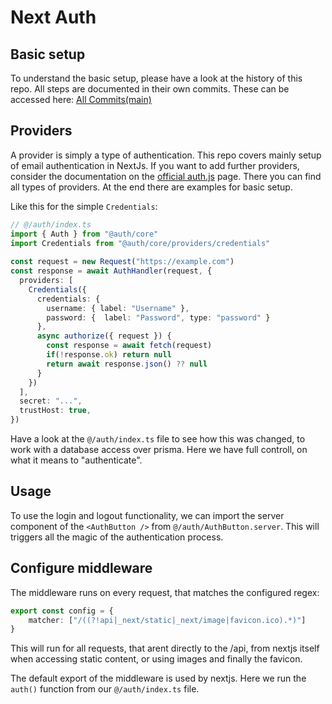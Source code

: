 # Next Auth

## Basic setup

To understand the basic setup, please have a look at the history of this repo. All steps are documented in their own commits. These can be accessed here: [All Commits(main)](https://github.com/xGerTowelie/z-next-auth/commits/main/)

## Providers

A provider is simply a type of authentication. This repo covers mainly setup of email authentication in NextJs. If you want to add further providers, consider the documentation on the [official auth.js](https://auth.js) page. There you can find all types of providers. At the end there are examples for basic setup.

Like this for the simple `Credentials`:

```typescript
// @/auth/index.ts
import { Auth } from "@auth/core"
import Credentials from "@auth/core/providers/credentials"
 
const request = new Request("https://example.com")
const response = await AuthHandler(request, {
  providers: [
    Credentials({
      credentials: {
        username: { label: "Username" },
        password: {  label: "Password", type: "password" }
      },
      async authorize({ request }) {
        const response = await fetch(request)
        if(!response.ok) return null
        return await response.json() ?? null
      }
    })
  ],
  secret: "...",
  trustHost: true,
})
```

Have a look at the `@/auth/index.ts` file to see how this was changed, to work with a database access over prisma. Here we have full controll, on what it means to "authenticate".

## Usage

To use the login and logout functionality, we can import the server component of the `<AuthButton />` from `@/auth/AuthButton.server`. This will triggers all the magic of the authentication process.

## Configure middleware

The middleware runs on every request, that matches the configured regex:

```ts ./src/middleware.ts
export const config = {
    matcher: ["/((?!api|_next/static|_next/image|favicon.ico).*)"]
}
```

This will run for all requests, that arent directly to the /api, from nextjs itself when accessing static content, or using images and finally the favicon.

The default export of the middleware is used by nextjs. Here we run the `auth()` function from our `@/auth/index.ts` file.
